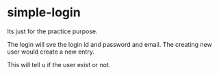 # simple-login
Its just for the practice purpose.

The login will sve the login id and password and email.
The creating new user would create a new entry.

This will tell u if the user exist or not.
